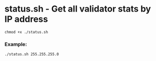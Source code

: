 # status.sh - Get all validator stats by IP address
```
chmod +x ./status.sh
```
### Example:
```
./status.sh 255.255.255.0
```
